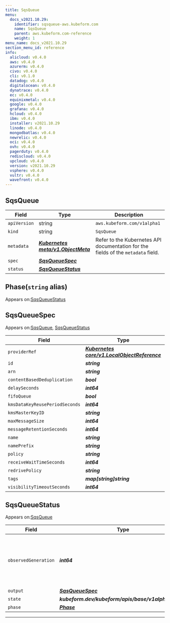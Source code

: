 ```yaml
---
title: SqsQueue
menu:
  docs_v2021.10.29:
    identifier: sqsqueue-aws.kubeform.com
    name: SqsQueue
    parent: aws.kubeform.com-reference
    weight: 1
menu_name: docs_v2021.10.29
section_menu_id: reference
info:
  alicloud: v0.4.0
  aws: v0.4.0
  azurerm: v0.4.0
  civo: v0.4.0
  cli: v0.1.0
  datadog: v0.4.0
  digitalocean: v0.4.0
  dynatrace: v0.4.0
  ec: v0.4.0
  equinixmetal: v0.4.0
  google: v0.4.0
  grafana: v0.4.0
  hcloud: v0.4.0
  ibm: v0.4.0
  installer: v2021.10.29
  linode: v0.4.0
  mongodbatlas: v0.4.0
  newrelic: v0.4.0
  oci: v0.4.0
  ovh: v0.4.0
  pagerduty: v0.4.0
  rediscloud: v0.4.0
  upcloud: v0.4.0
  version: v2021.10.29
  vsphere: v0.4.0
  vultr: v0.4.0
  wavefront: v0.4.0
---
```


## SqsQueue
| Field | Type | Description |
| ------ | ----- | ----------- |
| `apiVersion` | string | `aws.kubeform.com/v1alpha1` |
|    `kind` | string | `SqsQueue` |
| `metadata` | ***[Kubernetes meta/v1.ObjectMeta](https://v1-18.docs.kubernetes.io/docs/reference/generated/kubernetes-api/v1.18/#objectmeta-v1-meta)***|Refer to the Kubernetes API documentation for the fields of the `metadata` field.|
| `spec` | ***[SqsQueueSpec](#sqsqueuespec)***||
| `status` | ***[SqsQueueStatus](#sqsqueuestatus)***||
## Phase(`string` alias)

Appears on:[SqsQueueStatus](#sqsqueuestatus)

## SqsQueueSpec

Appears on:[SqsQueue](#sqsqueue), [SqsQueueStatus](#sqsqueuestatus)

| Field | Type | Description |
| ------ | ----- | ----------- |
| `providerRef` | ***[Kubernetes core/v1.LocalObjectReference](https://v1-18.docs.kubernetes.io/docs/reference/generated/kubernetes-api/v1.18/#localobjectreference-v1-core)***||
| `id` | ***string***||
| `arn` | ***string***| ***(Optional)*** |
| `contentBasedDeduplication` | ***bool***| ***(Optional)*** |
| `delaySeconds` | ***int64***| ***(Optional)*** |
| `fifoQueue` | ***bool***| ***(Optional)*** |
| `kmsDataKeyReusePeriodSeconds` | ***int64***| ***(Optional)*** |
| `kmsMasterKeyID` | ***string***| ***(Optional)*** |
| `maxMessageSize` | ***int64***| ***(Optional)*** |
| `messageRetentionSeconds` | ***int64***| ***(Optional)*** |
| `name` | ***string***| ***(Optional)*** |
| `namePrefix` | ***string***| ***(Optional)*** |
| `policy` | ***string***| ***(Optional)*** |
| `receiveWaitTimeSeconds` | ***int64***| ***(Optional)*** |
| `redrivePolicy` | ***string***| ***(Optional)*** |
| `tags` | ***map[string]string***| ***(Optional)*** |
| `visibilityTimeoutSeconds` | ***int64***| ***(Optional)*** |
## SqsQueueStatus

Appears on:[SqsQueue](#sqsqueue)

| Field | Type | Description |
| ------ | ----- | ----------- |
| `observedGeneration` | ***int64***| ***(Optional)*** Resource generation, which is updated on mutation by the API Server.|
| `output` | ***[SqsQueueSpec](#sqsqueuespec)***| ***(Optional)*** |
| `state` | ***kubeform.dev/kubeform/apis/base/v1alpha1.State***| ***(Optional)*** |
| `phase` | ***[Phase](#phase)***| ***(Optional)*** |
---
